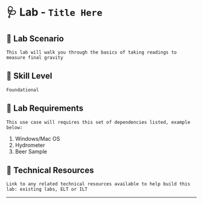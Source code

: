# 🩺 Lab - `Title Here`

## 📖 Lab Scenario

`This lab will walk you through the basics of taking readings to measure final gravity`

## 📐 Skill Level

`Foundational`

## 🧪 Lab Requirements 

`This use case will requires this set of dependencies listed, example below:`

1. Windows/Mac OS
2. Hydrometer
3. Beer Sample

## 🔧 Technical Resources
`Link to any related technical resources available to help build this lab: existing labs, ELT or ILT`



---

